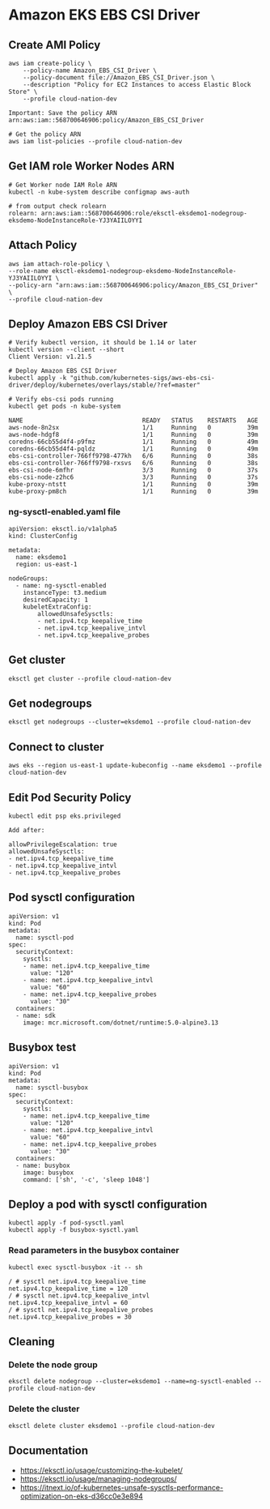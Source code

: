 # Amazon EKS EBS CSI Driver

## Create AMI Policy

```
aws iam create-policy \
    --policy-name Amazon_EBS_CSI_Driver \
    --policy-document file://Amazon_EBS_CSI_Driver.json \
    --description "Policy for EC2 Instances to access Elastic Block Store" \
    --profile cloud-nation-dev

Important: Save the policy ARN
arn:aws:iam::568700646906:policy/Amazon_EBS_CSI_Driver

# Get the policy ARN
aws iam list-policies --profile cloud-nation-dev
```

## Get IAM role Worker Nodes ARN

```
# Get Worker node IAM Role ARN
kubectl -n kube-system describe configmap aws-auth

# from output check rolearn
rolearn: arn:aws:iam::568700646906:role/eksctl-eksdemo1-nodegroup-eksdemo-NodeInstanceRole-YJ3YAIILOYYI
```

## Attach Policy

```
aws iam attach-role-policy \
--role-name eksctl-eksdemo1-nodegroup-eksdemo-NodeInstanceRole-YJ3YAIILOYYI \
--policy-arn "arn:aws:iam::568700646906:policy/Amazon_EBS_CSI_Driver" \
--profile cloud-nation-dev
```

## Deploy Amazon EBS CSI Driver

```
# Verify kubectl version, it should be 1.14 or later
kubectl version --client --short
Client Version: v1.21.5

# Deploy Amazon EBS CSI Driver
kubectl apply -k "github.com/kubernetes-sigs/aws-ebs-csi-driver/deploy/kubernetes/overlays/stable/?ref=master"

# Verify ebs-csi pods running
kubectl get pods -n kube-system

NAME                                 READY   STATUS    RESTARTS   AGE
aws-node-8n2sx                       1/1     Running   0          39m
aws-node-hdgf8                       1/1     Running   0          39m
coredns-66cb55d4f4-p9fmz             1/1     Running   0          49m
coredns-66cb55d4f4-pqldz             1/1     Running   0          49m
ebs-csi-controller-766ff9798-477kh   6/6     Running   0          38s
ebs-csi-controller-766ff9798-rxsvs   6/6     Running   0          38s
ebs-csi-node-6mfhr                   3/3     Running   0          37s
ebs-csi-node-z2hc6                   3/3     Running   0          37s
kube-proxy-ntstt                     1/1     Running   0          39m
kube-proxy-pm8ch                     1/1     Running   0          39m
```

### ng-sysctl-enabled.yaml file

```
apiVersion: eksctl.io/v1alpha5
kind: ClusterConfig

metadata:
  name: eksdemo1
  region: us-east-1

nodeGroups:
  - name: ng-sysctl-enabled
    instanceType: t3.medium
    desiredCapacity: 1
    kubeletExtraConfig:
        allowedUnsafeSysctls:
        - net.ipv4.tcp_keepalive_time
        - net.ipv4.tcp_keepalive_intvl
        - net.ipv4.tcp_keepalive_probes
```

## Get cluster

```
eksctl get cluster --profile cloud-nation-dev
```

## Get nodegroups 

```
eksctl get nodegroups --cluster=eksdemo1 --profile cloud-nation-dev
```

## Connect to cluster

```
aws eks --region us-east-1 update-kubeconfig --name eksdemo1 --profile cloud-nation-dev
```

## Edit Pod Security Policy

```
kubectl edit psp eks.privileged

Add after:

allowPrivilegeEscalation: true
allowedUnsafeSysctls:
- net.ipv4.tcp_keepalive_time
- net.ipv4.tcp_keepalive_intvl
- net.ipv4.tcp_keepalive_probes
```

## Pod sysctl configuration

```
apiVersion: v1
kind: Pod
metadata:
  name: sysctl-pod
spec:
  securityContext:
    sysctls:
    - name: net.ipv4.tcp_keepalive_time
      value: "120"
    - name: net.ipv4.tcp_keepalive_intvl
      value: "60"
    - name: net.ipv4.tcp_keepalive_probes
      value: "30" 
  containers:
  - name: sdk
    image: mcr.microsoft.com/dotnet/runtime:5.0-alpine3.13
```

## Busybox test

```
apiVersion: v1
kind: Pod
metadata:
  name: sysctl-busybox
spec:
  securityContext:
    sysctls:
    - name: net.ipv4.tcp_keepalive_time
      value: "120"
    - name: net.ipv4.tcp_keepalive_intvl
      value: "60"
    - name: net.ipv4.tcp_keepalive_probes
      value: "30" 
  containers:
  - name: busybox
    image: busybox
    command: ['sh', '-c', 'sleep 1048']
```

## Deploy a pod with sysctl configuration

```
kubectl apply -f pod-sysctl.yaml
kubectl apply -f busybox-sysctl.yaml
```

### Read parameters in the busybox container

```
kubectl exec sysctl-busybox -it -- sh

/ # sysctl net.ipv4.tcp_keepalive_time
net.ipv4.tcp_keepalive_time = 120
/ # sysctl net.ipv4.tcp_keepalive_intvl
net.ipv4.tcp_keepalive_intvl = 60
/ # sysctl net.ipv4.tcp_keepalive_probes
net.ipv4.tcp_keepalive_probes = 30
```

## Cleaning

### Delete the node group

```
eksctl delete nodegroup --cluster=eksdemo1 --name=ng-sysctl-enabled --profile cloud-nation-dev
```

### Delete the cluster

```
eksctl delete cluster eksdemo1 --profile cloud-nation-dev
```

## Documentation

- https://eksctl.io/usage/customizing-the-kubelet/
- https://eksctl.io/usage/managing-nodegroups/
- https://itnext.io/of-kubernetes-unsafe-sysctls-performance-optimization-on-eks-d36cc0e3e894
